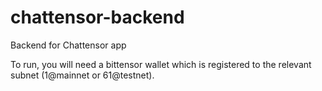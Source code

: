 # chattensor-backend
Backend for Chattensor app

To run, you will need a bittensor wallet which is registered to the relevant subnet (1@mainnet or 61@testnet).